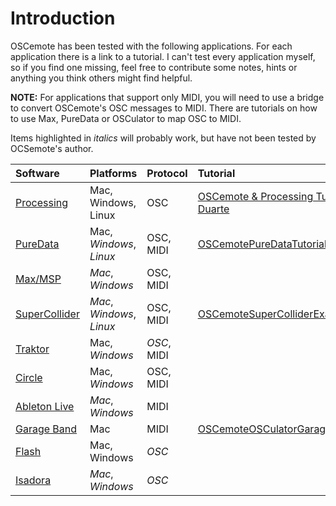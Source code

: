 # Introduction #

OSCemote has been tested with the following applications.  For each application there is a link to a tutorial.  I can't test every application myself, so if you find one missing, feel free to contribute some notes, hints or anything you think others might find helpful.

**NOTE:** For applications that support only MIDI, you will need to use a bridge to convert OSCemote's OSC messages to MIDI.  There are tutorials on how to use Max, PureData or OSCulator to map OSC to MIDI.

Items highlighted in _italics_ will probably work, but have not been tested by OCSemote's author.

| Software | Platforms | Protocol | Tutorial | Helpful Links |
|:---------|:----------|:---------|:---------|:--------------|
| [Processing](http://processing.org/) | Mac, Windows, Linux | OSC | [OSCemote & Processing Tutorial by Rob Duarte](http://www.rahji.com/wordpress/2010/01/18/using-oscemote-with-processing/) | Thanks Rob! |
| [PureData](http://puredata.info/) | Mac, _Windows_, _Linux_  | OSC, MIDI | [OSCemotePureDataTutorial](OSCemotePureDataTutorial.md) | http://gitorious.org/gk-code/gk-code/trees/master/tools |
| [Max/MSP](http://www.cycling74.com/products/max5) | _Mac_, _Windows_  | OSC, MIDI |  | http://www.trackteamaudio.com/forum/phpBB2/viewtopic.php?t=153 |
| [SuperCollider](http://supercollider.sourceforge.net/) | _Mac_, _Windows_, _Linux_  | OSC, MIDI | [OSCemoteSuperColliderExample](OSCemoteSuperColliderExample.md) |  |
| [Traktor](http://www.native-instruments.com/index.php?id=traktor3&L=1) | Mac, _Windows_  | _OSC_, MIDI |  |  |
| [Circle](http://www.futureaudioworkshop.com/circle/) | Mac, _Windows_  | OSC, MIDI |  |  |
| [Ableton Live](http://www.ableton.com/live) | _Mac_, _Windows_  | MIDI |  |  |
| [Garage Band](http://www.apple.com/ilife/garageband/) | Mac  | MIDI | [OSCemoteOSCulatorGarageBandTutorial](OSCemoteOSCulatorGarageBandTutorial.md) |  |
| [Flash](http://www.adobe.com/flashplatform/) | Mac, Windows | _OSC_ |  | http://www.libspark.org/wiki/uranodai/iphoneas http://www.tuio.org/?flash |
| [Isadora](http://www.troikatronix.com/isadora.html) | _Mac_, _Windows_ | _OSC_ |  |  |